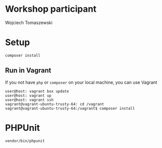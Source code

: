 # Workshop participant

Wojciech Tomaszewski  

# Setup

```
composer install
```

## Run in Vagrant

If you not have `php` or `composer` on your local machine, you can use Vagrant

```
user@host: vagrant box update
user@host: vagrant up
user@host: vagrant ssh
vagrant@vagrant-ubuntu-trusty-64: cd /vagrant
vagrant@vagrant-ubuntu-trusty-64:/vagrant$ composer install
```

# PHPUnit

```
vendor/bin/phpunit
```
